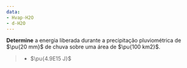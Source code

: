 ```yaml
---
data:
- Hvap-H2O
- d-H2O
---
```

**Determine** a energia liberada durante a precipitação pluviométrica de $\pu{20 mm}$ de chuva sobre uma área de $\pu{100 km2}$.

> - $\pu{4.9E15 J}$

